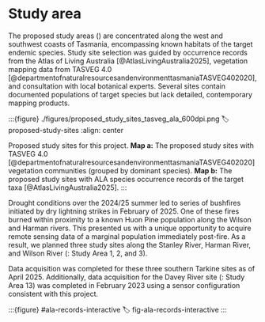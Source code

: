 # Study area

The proposed study areas ([](#proposed-study-sites)) are concentrated along the west and southwest coasts of Tasmania, encompassing known habitats of the target endemic species. Study site selection was guided by occurrence records from the Atlas of Living Australia [@AtlasLivingAustralia2025], vegetation mapping data from TASVEG 4.0 [@departmentofnaturalresourcesandenvironmenttasmaniaTASVEG402020], and consultation with local botanical experts. Several sites contain documented populations of target species but lack detailed, contemporary mapping products.

:::{figure} ./figures/proposed_study_sites_tasveg_ala_600dpi.png
:label: proposed-study-sites
:align: center

Proposed study sites for this project. **Map a:** The proposed study sites with TASVEG 4.0 [@departmentofnaturalresourcesandenvironmenttasmaniaTASVEG402020] vegetation communities (grouped by dominant species). **Map b:** The proposed study sites with ALA species occurrence records of the target taxa [@AtlasLivingAustralia2025].
:::

Drought conditions over the 2024/25 summer led to series of bushfires initiated by dry lightning strikes in February of 2025. One of these fires burned within proximity to a known Huon Pine population along the Wilson and Harman rivers. This presented us with a unique opportunity to acquire remote sensing data of a marginal population immediately post-fire. As a result, we planned three study sites along the Stanley River, Harman River, and Wilson River ([](#proposed-study-sites): Study Area 1, 2, and 3).

Data acquisition was completed for these three southern Tarkine sites as of April 2025. Additionally, data acquisition for the Davey River site ([](#proposed-study-sites): Study Area 13) was completed in February 2023 using a sensor configuration consistent with this project.

:::{figure} #ala-records-interactive
:label: fig-ala-records-interactive
:::
